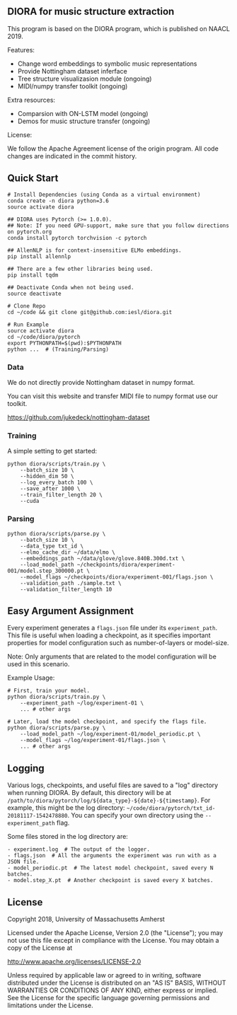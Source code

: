 ## DIORA for music structure extraction

This program is based on the DIORA program, which is published on NAACL 2019.

Features:

- Change word embeddings to symbolic music representations
- Provide Nottingham dataset inferface
- Tree structure visualizasion module (ongoing)
- MIDI/numpy transfer toolkit (ongoing)

Extra resources:

- Comparsion with ON-LSTM model (ongoing)
- Demos for music structure transfer (ongoing)

License:

We follow the Apache Agreement license of the origin program. All code changes are indicated in the commit history.

## Quick Start

```
# Install Dependencies (using Conda as a virtual environment)
conda create -n diora python=3.6
source activate diora

## DIORA uses Pytorch (>= 1.0.0).
## Note: If you need GPU-support, make sure that you follow directions on pytorch.org
conda install pytorch torchvision -c pytorch

## AllenNLP is for context-insensitive ELMo embeddings.
pip install allennlp

## There are a few other libraries being used.
pip install tqdm

## Deactivate Conda when not being used.
source deactivate

# Clone Repo
cd ~/code && git clone git@github.com:iesl/diora.git

# Run Example
source activate diora
cd ~/code/diora/pytorch
export PYTHONPATH=$(pwd):$PYTHONPATH
python ...  # (Training/Parsing)
```

### Data

We do not directly provide Nottingham dataset in numpy format. 

You can visit this website and transfer MIDI file to numpy format use our toolkit.

https://github.com/jukedeck/nottingham-dataset


### Training

A simple setting to get started:

```
python diora/scripts/train.py \
    --batch_size 10 \
    --hidden_dim 50 \
    --log_every_batch 100 \
    --save_after 1000 \
    --train_filter_length 20 \
    --cuda
```

### Parsing

```
python diora/scripts/parse.py \
    --batch_size 10 \
    --data_type txt_id \
    --elmo_cache_dir ~/data/elmo \
    --embeddings_path ~/data/glove/glove.840B.300d.txt \
    --load_model_path ~/checkpoints/diora/experiment-001/model.step_300000.pt \
    --model_flags ~/checkpoints/diora/experiment-001/flags.json \
    --validation_path ./sample.txt \
    --validation_filter_length 10
```


## Easy Argument Assignment

Every experiment generates a `flags.json` file under its `experiment_path`. This file is useful when loading a checkpoint, as it specifies important properties for model configuration such as number-of-layers or model-size.

Note: Only arguments that are related to the model configuration will be used in this scenario.

Example Usage:

```
# First, train your model.
python diora/scripts/train.py \
    --experiment_path ~/log/experiment-01 \
    ... # other args

# Later, load the model checkpoint, and specify the flags file.
python diora/scripts/parse.py \
    --load_model_path ~/log/experiment-01/model_periodic.pt \
    --model_flags ~/log/experiment-01/flags.json \
    ... # other args
```

## Logging

Various logs, checkpoints, and useful files are saved to a "log" directory when running DIORA. By default, this directory will be at `/path/to/diora/pytorch/log/${data_type}-${date}-${timestamp}`. For example, this might be the log directory: `~/code/diora/pytorch/txt_id-20181117-1542478880`. You can specify your own directory using the `--experiment_path` flag.

Some files stored in the log directory are:

```
- experiment.log  # The output of the logger.
- flags.json  # All the arguments the experiment was run with as a JSON file.
- model_periodic.pt  # The latest model checkpoint, saved every N batches.
- model.step_X.pt  # Another checkpoint is saved every X batches.
```

## License

Copyright 2018, University of Massachusetts Amherst

Licensed under the Apache License, Version 2.0 (the "License");
you may not use this file except in compliance with the License.
You may obtain a copy of the License at

   http://www.apache.org/licenses/LICENSE-2.0

Unless required by applicable law or agreed to in writing, software
distributed under the License is distributed on an "AS IS" BASIS,
WITHOUT WARRANTIES OR CONDITIONS OF ANY KIND, either express or implied.
See the License for the specific language governing permissions and
limitations under the License.
